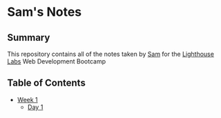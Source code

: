 # Sam's Notes

## Summary

This repository contains all of the notes taken by [Sam](https://github.com/SamuelRush) for the [Lighthouse Labs](https://www.lighthouselabs.ca/) Web Development Bootcamp

## Table of Contents
* [Week 1](/Week_1)
  * [Day 1](/Week_1/Day_1)
